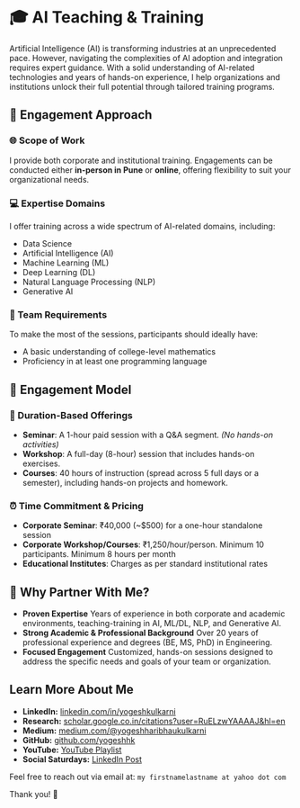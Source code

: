 # 🎓 AI Teaching & Training

Artificial Intelligence (AI) is transforming industries at an unprecedented pace. However, navigating the complexities of AI adoption and integration requires expert guidance. With a solid understanding of AI-related technologies and years of hands-on experience, I help organizations and institutions unlock their full potential through tailored training programs.

## 📘 Engagement Approach

### 🌐 Scope of Work
I provide both corporate and institutional training. Engagements can be conducted either **in-person in Pune** or **online**, offering flexibility to suit your organizational needs.

### 💻 Expertise Domains
I offer training across a wide spectrum of AI-related domains, including:
* Data Science
* Artificial Intelligence (AI)
* Machine Learning (ML)
* Deep Learning (DL)
* Natural Language Processing (NLP)
* Generative AI

### 📍 Team Requirements
To make the most of the sessions, participants should ideally have:
* A basic understanding of college-level mathematics
* Proficiency in at least one programming language

## 🧩 Engagement Model

### 🤝 Duration-Based Offerings
* **Seminar**: A 1-hour paid session with a Q\&A segment. *(No hands-on activities)*
* **Workshop**: A full-day (8-hour) session that includes hands-on exercises.
* **Courses**: 40 hours of instruction (spread across 5 full days or a semester), including hands-on projects and homework.

### ⏰ Time Commitment & Pricing
* **Corporate Seminar**: ₹40,000 (\~\$500) for a one-hour standalone session
* **Corporate Workshop/Courses**: ₹1,250/hour/person. Minimum 10 participants. Minimum 8 hours per month
* **Educational Institutes**: Charges as per standard institutional rates

## 🌟 Why Partner With Me?
* **Proven Expertise**
  Years of experience in both corporate and academic environments, teaching-training in AI, ML/DL, NLP, and Generative AI.
* **Strong Academic & Professional Background**
  Over 20 years of professional experience and degrees (BE, MS, PhD) in Engineering.
* **Focused Engagement**
  Customized, hands-on sessions designed to address the specific needs and goals of your team or organization.

## Learn More About Me
- **LinkedIn:** [linkedin.com/in/yogeshkulkarni](https://www.linkedin.com/in/yogeshkulkarni/)  
- **Research:** [scholar.google.co.in/citations?user=RuELzwYAAAAJ&hl=en](https://scholar.google.co.in/citations?user=RuELzwYAAAAJ&hl=en)  
- **Medium:** [medium.com/@yogeshharibhaukulkarni](https://medium.com/@yogeshharibhaukulkarni)  
- **GitHub:** [github.com/yogeshhk](https://github.com/yogeshhk)  
- **YouTube:** [YouTube Playlist](https://www.youtube.com/playlist?list=PLaTX75s8-K32lYTWtqASMHgXMLGskDq0x)  
- **Social Saturdays:** [LinkedIn Post](https://www.linkedin.com/feed/update/urn:li:activity:7147062487174070272)

Feel free to reach out via email at: `my firstnamelastname at yahoo dot com`

Thank you! 🙏

